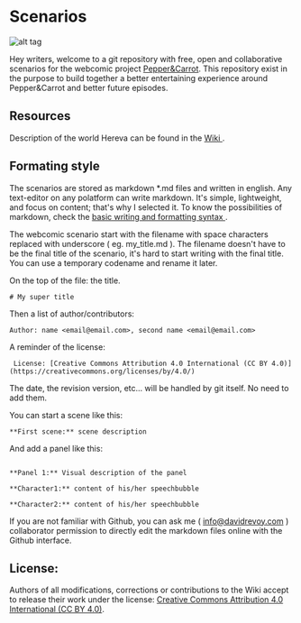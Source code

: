 # Scenarios

![alt tag](http://www.peppercarrot.com/extras/logos/Peppercarrot-logo_alpha_512.png)

Hey writers, welcome to a git repository with free, open and collaborative scenarios for the webcomic project [Pepper&Carrot](http://wwww.peppercarrot.com). This repository exist in the purpose to build together a better entertaining experience around Pepper&Carrot and better future episodes.

## Resources

Description of the world Hereva can be found in the [ Wiki ](https://github.com/Deevad/peppercarrot/wiki). 

## Formating style

The scenarios are stored as markdown *.md files and written in english. Any text-editor on any polatform can write markdown. It's simple, lightweight, and focus on content; that's why I selected it. To know the possibilities of markdown, check the [ basic writing and formatting syntax ](https://help.github.com/articles/basic-writing-and-formatting-syntax/).

The webcomic scenario start with the filename with space characters replaced with underscore ( eg. my_title.md ). The filename doesn't have to be the final title of the scenario, it's hard to start writing with the final title. You can use a temporary codename and rename it later.

On the top of the file: the title.

```# My super title```

Then a list of author/contributors:

``` Author: name <email@email.com>, second name <email@email.com> ```

A reminder of the license:

``` License: [Creative Commons Attribution 4.0 International (CC BY 4.0)](https://creativecommons.org/licenses/by/4.0/)```

The date, the revision version, etc... will be handled by git itself. No need to add them.

You can start a scene like this:

```**First scene:** scene description```

And add a panel like this:

```

**Panel 1:** Visual description of the panel

**Character1:** content of his/her speechbubble

**Character2:** content of his/her speechbubble

```

If you are not familiar with Github, you can ask me ( info@davidrevoy.com ) collaborator permission to directly edit the markdown files online with the Github interface.

## License:

Authors of all modifications, corrections or contributions to the Wiki accept to release their work under the license: [Creative Commons Attribution 4.0 International (CC BY 4.0)](https://creativecommons.org/licenses/by/4.0/).
